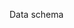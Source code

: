 Data schema
<div href = "![image](https://user-images.githubusercontent.com/84625375/197409386-d6d01051-bf7b-4b71-a409-6b8d9ea60fcb.png)
"></div>
